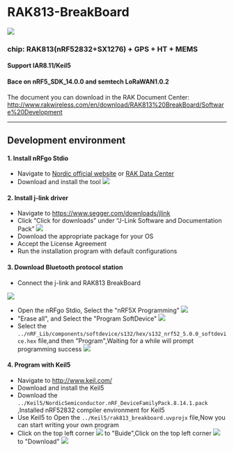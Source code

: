 # RAK813-BreakBoard
![](https://raw.githubusercontent.com/RAKWireless/RAK813-BreakBoard/master/Doc/img/substance.jpg)
### chip: RAK813(nRF52832+SX1276) + GPS + HT + MEMS
#### Support IAR8.11/Keil5
#### Bace on nRF5_SDK_14.0.0 and semtech LoRaWAN1.0.2
The document you can download in the RAK Document Center:
http://www.rakwireless.com/en/download/RAK813%20BreakBoard/Software%20Development

---
## Development environment
#### 1. Install nRFgo Stdio
  * Navigate to [Nordic official website](http://www.nordicsemi.com/eng/Products/Bluetooth-low-energy/nRF52832) or [RAK Data Center](http://www.rakwireless.com/en/download/RAK813%20BreakBoard/Tools)
  * Download and install the tool
![](https://raw.githubusercontent.com/RAKWireless/RAK813-BreakBoard/master/Doc/img/nRFgo%20Stdio%20start.png)
  
#### 2. Install j-link driver
  * Navigate to https://www.segger.com/downloads/jlink
  * Click “Click for downloads” under “J-Link Software and Documentation Pack”
![](https://raw.githubusercontent.com/RAKWireless/RAK813-BreakBoard/master/Doc/img/download%20j-link%20driver.png)
  * Download the appropriate package for your OS
  * Accept the License Agreement
  * Run the installation program with default configurations

#### 3.  Download Bluetooth protocol station
  * Connect the j-link and RAK813 BreakBoard
  
   ![](https://raw.githubusercontent.com/RAKWireless/RAK813-BreakBoard/master/Doc/img/j-link%20Connect.png)
  * Open the nRFgo Stdio, Select the "nRF5X Programming"
![](https://raw.githubusercontent.com/RAKWireless/RAK813-BreakBoard/master/Doc/img/nRFgo%20Stdio%20programming.png)
  * "Erase all", and Select the "Program SoftDevice"
![](https://raw.githubusercontent.com/RAKWireless/RAK813-BreakBoard/master/Doc/img/erase%20all.png)
  * Select the `../nRF_Lib/components/softdevice/s132/hex/s132_nrf52_5.0.0_softdevice.hex` file,and then "Program",Waiting for a while will prompt programming success
![](https://raw.githubusercontent.com/RAKWireless/RAK813-BreakBoard/master/Doc/img/download%20firmware.png)

#### 4. Program with Keil5
  * Navigate to http://www.keil.com/
  * Download and install the Keil5
  * Download the `../Keil5/NordicSemiconductor.nRF_DeviceFamilyPack.8.14.1.pack` ,Installed nRF52832 compiler environment for Keil5
  * Use Keil5 to Open the `../Keil5/rak813_breakboard.uvprojx` file,Now you can start writing your own program
  * Click on the top left corner ![](https://raw.githubusercontent.com/RAKWireless/RAK813-BreakBoard/master/Doc/img/keil%20buide.png) to "Buide",Click on the top left corner ![](https://raw.githubusercontent.com/RAKWireless/RAK813-BreakBoard/master/Doc/img/keil%20download.png) to "Download"
  ![](https://raw.githubusercontent.com/RAKWireless/RAK813-BreakBoard/master/Doc/img/keil.png)

